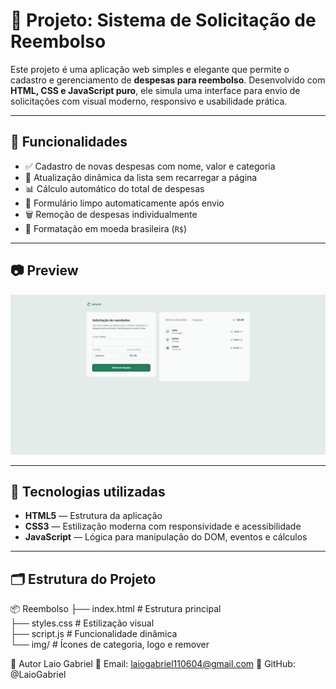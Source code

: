 # 💸 Projeto: Sistema de Solicitação de Reembolso

Este projeto é uma aplicação web simples e elegante que permite o cadastro e gerenciamento de **despesas para reembolso**. Desenvolvido com **HTML, CSS e JavaScript puro**, ele simula uma interface para envio de solicitações com visual moderno, responsivo e usabilidade prática.

---

## 🚀 Funcionalidades

- ✅ Cadastro de novas despesas com nome, valor e categoria
- 💾 Atualização dinâmica da lista sem recarregar a página
- 📊 Cálculo automático do total de despesas
- 🧹 Formulário limpo automaticamente após envio
- 🗑️ Remoção de despesas individualmente
- 💱 Formatação em moeda brasileira (`R$`)

---

## 📷 Preview

![Preview da aplicação](./img/Preview.jpg)



---

## 🧠 Tecnologias utilizadas

- **HTML5** — Estrutura da aplicação
- **CSS3** — Estilização moderna com responsividade e acessibilidade
- **JavaScript** — Lógica para manipulação do DOM, eventos e cálculos

---

## 🗂️ Estrutura do Projeto

📦 Reembolso
├── index.html # Estrutura principal <br>
├── styles.css # Estilização visual <br>
├── script.js # Funcionalidade dinâmica <br>
└── img/ # Ícones de categoria, logo e remover <br>

👤 Autor
Laio Gabriel
📧 Email: laiogabriel110604@gmail.com
🔗 GitHub: @LaioGabriel
